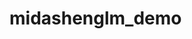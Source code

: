 # midashenglm_demo

<audio>
  <source src="data/audio/3nXLDOMV6wE_17_2675_27_2675.flac" type="audio/flac">
  您的浏览器不支持
</audio>